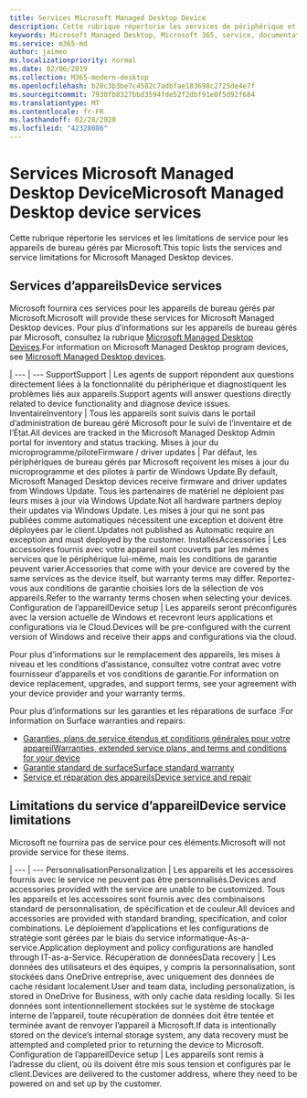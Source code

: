```yaml
---
title: Services Microsoft Managed Desktop Device
description: Cette rubrique répertorie les services de périphérique et la limitation pour le bureau géré Microsoft.
keywords: Microsoft Managed Desktop, Microsoft 365, service, documentation
ms.service: m365-md
author: jaimeo
ms.localizationpriority: normal
ms.date: 02/06/2019
ms.collection: M365-modern-desktop
ms.openlocfilehash: b20c3b3be7c4582c7adbfae183698c2725de4e7f
ms.sourcegitcommit: 7930fb8327bbd3594fde52f2dbf91e0f5d92f684
ms.translationtype: MT
ms.contentlocale: fr-FR
ms.lasthandoff: 02/28/2020
ms.locfileid: "42328086"
---
```

# <a name="microsoft-managed-desktop-device-services"></a><span data-ttu-id="ba29e-104">Services Microsoft Managed Desktop Device</span><span class="sxs-lookup"><span data-stu-id="ba29e-104">Microsoft Managed Desktop device services</span></span>

<span data-ttu-id="ba29e-105">Cette rubrique répertorie les services et les limitations de service pour les appareils de bureau gérés par Microsoft.</span><span class="sxs-lookup"><span data-stu-id="ba29e-105">This topic lists the services and service limitations for Microsoft Managed Desktop devices.</span></span>

## <a name="device-services"></a><span data-ttu-id="ba29e-106">Services d’appareils</span><span class="sxs-lookup"><span data-stu-id="ba29e-106">Device services</span></span>

<span data-ttu-id="ba29e-107">Microsoft fournira ces services pour les appareils de bureau gérés par Microsoft.</span><span class="sxs-lookup"><span data-stu-id="ba29e-107">Microsoft will provide these services for Microsoft Managed Desktop devices.</span></span> <span data-ttu-id="ba29e-108">Pour plus d’informations sur les appareils de bureau gérés par Microsoft, consultez la rubrique [Microsoft Managed Desktop Devices](device-list.md).</span><span class="sxs-lookup"><span data-stu-id="ba29e-108">For information on Microsoft Managed Desktop program devices, see [Microsoft Managed Desktop devices](device-list.md).</span></span>

 | 
 --- | ---
<span data-ttu-id="ba29e-109">Support</span><span class="sxs-lookup"><span data-stu-id="ba29e-109">Support</span></span> | <span data-ttu-id="ba29e-110">Les agents de support répondent aux questions directement liées à la fonctionnalité du périphérique et diagnostiquent les problèmes liés aux appareils.</span><span class="sxs-lookup"><span data-stu-id="ba29e-110">Support agents will answer questions directly related to device functionality and diagnose device issues.</span></span>
<span data-ttu-id="ba29e-111">Inventaire</span><span class="sxs-lookup"><span data-stu-id="ba29e-111">Inventory</span></span> | <span data-ttu-id="ba29e-112">Tous les appareils sont suivis dans le portail d’administration de bureau géré Microsoft pour le suivi de l’inventaire et de l’État.</span><span class="sxs-lookup"><span data-stu-id="ba29e-112">All devices are tracked in the Microsoft Managed Desktop Admin portal for inventory and status tracking.</span></span>
<span data-ttu-id="ba29e-113">Mises à jour du microprogramme/pilote</span><span class="sxs-lookup"><span data-stu-id="ba29e-113">Firmware / driver updates</span></span> | <span data-ttu-id="ba29e-114">Par défaut, les périphériques de bureau gérés par Microsoft reçoivent les mises à jour du microprogramme et des pilotes à partir de Windows Update.</span><span class="sxs-lookup"><span data-stu-id="ba29e-114">By default, Microsoft Managed Desktop devices receive firmware and driver updates from Windows Update.</span></span> <span data-ttu-id="ba29e-115">Tous les partenaires de matériel ne déploient pas leurs mises à jour via Windows Update.</span><span class="sxs-lookup"><span data-stu-id="ba29e-115">Not all hardware partners deploy their updates via Windows Update.</span></span> <span data-ttu-id="ba29e-116">Les mises à jour qui ne sont pas publiées comme automatiques nécessitent une exception et doivent être déployées par le client.</span><span class="sxs-lookup"><span data-stu-id="ba29e-116">Updates not published as Automatic require an exception and must deployed by the customer.</span></span>
<span data-ttu-id="ba29e-117">Installés</span><span class="sxs-lookup"><span data-stu-id="ba29e-117">Accessories</span></span> | <span data-ttu-id="ba29e-118">Les accessoires fournis avec votre appareil sont couverts par les mêmes services que le périphérique lui-même, mais les conditions de garantie peuvent varier.</span><span class="sxs-lookup"><span data-stu-id="ba29e-118">Accessories that come with your device are covered by the same services as the device itself, but warranty terms may differ.</span></span> <span data-ttu-id="ba29e-119">Reportez-vous aux conditions de garantie choisies lors de la sélection de vos appareils.</span><span class="sxs-lookup"><span data-stu-id="ba29e-119">Refer to the warranty terms chosen when selecting your devices.</span></span> 
<span data-ttu-id="ba29e-120">Configuration de l’appareil</span><span class="sxs-lookup"><span data-stu-id="ba29e-120">Device setup</span></span>    | <span data-ttu-id="ba29e-121">Les appareils seront préconfigurés avec la version actuelle de Windows et recevront leurs applications et configurations via le Cloud.</span><span class="sxs-lookup"><span data-stu-id="ba29e-121">Devices will be pre-configured with the current version of Windows and receive their apps and configurations via the cloud.</span></span> 

<span data-ttu-id="ba29e-122">Pour plus d’informations sur le remplacement des appareils, les mises à niveau et les conditions d’assistance, consultez votre contrat avec votre fournisseur d’appareils et vos conditions de garantie.</span><span class="sxs-lookup"><span data-stu-id="ba29e-122">For information on device replacement, upgrades, and support terms, see your agreement with your device provider and your warranty terms.</span></span>

<span data-ttu-id="ba29e-123">Pour plus d’informations sur les garanties et les réparations de surface :</span><span class="sxs-lookup"><span data-stu-id="ba29e-123">For information on Surface warranties and repairs:</span></span>
- [<span data-ttu-id="ba29e-124">Garanties, plans de service étendus et conditions générales pour votre appareil</span><span class="sxs-lookup"><span data-stu-id="ba29e-124">Warranties, extended service plans, and terms and conditions for your device</span></span>](https://support.microsoft.com/help/4040687/info-about-warranties-extended-service-plans-and-terms-conditions)
- [<span data-ttu-id="ba29e-125">Garantie standard de surface</span><span class="sxs-lookup"><span data-stu-id="ba29e-125">Surface standard warranty</span></span>](https://support.microsoft.com/help/4036296)
- [<span data-ttu-id="ba29e-126">Service et réparation des appareils</span><span class="sxs-lookup"><span data-stu-id="ba29e-126">Device service and repair</span></span>](https://support.microsoft.com/devices)

## <a name="device-service-limitations"></a><span data-ttu-id="ba29e-127">Limitations du service d’appareil</span><span class="sxs-lookup"><span data-stu-id="ba29e-127">Device service limitations</span></span>

<span data-ttu-id="ba29e-128">Microsoft ne fournira pas de service pour ces éléments.</span><span class="sxs-lookup"><span data-stu-id="ba29e-128">Microsoft will not provide service for these items.</span></span>

 | 
 --- | ---
<span data-ttu-id="ba29e-129">Personnalisation</span><span class="sxs-lookup"><span data-stu-id="ba29e-129">Personalization</span></span> | <span data-ttu-id="ba29e-130">Les appareils et les accessoires fournis avec le service ne peuvent pas être personnalisés.</span><span class="sxs-lookup"><span data-stu-id="ba29e-130">Devices and accessories provided with the service are unable to be customized.</span></span> <span data-ttu-id="ba29e-131">Tous les appareils et les accessoires sont fournis avec des combinaisons standard de personnalisation, de spécification et de couleur.</span><span class="sxs-lookup"><span data-stu-id="ba29e-131">All devices and accessories are provided with standard branding, specification, and color combinations.</span></span> <span data-ttu-id="ba29e-132">Le déploiement d’applications et les configurations de stratégie sont gérées par le biais du service informatique-As-a-service.</span><span class="sxs-lookup"><span data-stu-id="ba29e-132">Application deployment and policy configurations are handled through IT-as-a-Service.</span></span>
<span data-ttu-id="ba29e-133">Récupération de données</span><span class="sxs-lookup"><span data-stu-id="ba29e-133">Data recovery</span></span> | <span data-ttu-id="ba29e-134">Les données des utilisateurs et des équipes, y compris la personnalisation, sont stockées dans OneDrive entreprise, avec uniquement des données de cache résidant localement.</span><span class="sxs-lookup"><span data-stu-id="ba29e-134">User and team data, including personalization, is stored in OneDrive for Business, with only cache data residing locally.</span></span> <span data-ttu-id="ba29e-135">Si les données sont intentionnellement stockées sur le système de stockage interne de l’appareil, toute récupération de données doit être tentée et terminée avant de renvoyer l’appareil à Microsoft.</span><span class="sxs-lookup"><span data-stu-id="ba29e-135">If data is intentionally stored on the device’s internal storage system, any data recovery must be attempted and completed prior to returning the device to Microsoft.</span></span>
<span data-ttu-id="ba29e-136">Configuration de l’appareil</span><span class="sxs-lookup"><span data-stu-id="ba29e-136">Device setup</span></span> | <span data-ttu-id="ba29e-137">Les appareils sont remis à l’adresse du client, où ils doivent être mis sous tension et configurés par le client.</span><span class="sxs-lookup"><span data-stu-id="ba29e-137">Devices are delivered to the customer address, where they need to be powered on and set up by the customer.</span></span>
